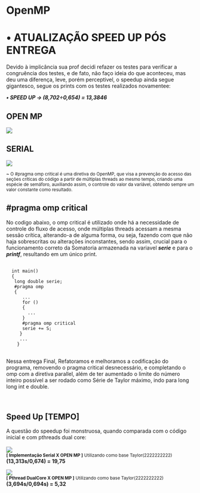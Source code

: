 <h1> OpenMP </h1>

<h1><strong>• ATUALIZAÇÃO SPEED UP PÓS ENTREGA</strong></h1>
<p>
  Devido à implicância sua prof decidi refazer os testes para verificar a congruência dos testes, e de fato, não faço ideia do que aconteceu, mas deu uma  diferença, leve, porém perceptivel, o speedup ainda segue gigantesco, segue os prints com os testes realizados novamentee:
  
  <strong><i>• SPEED UP -> (8,702÷0,654) =  13,3846</i></strong>
  
  <h2>OPEN MP</h2> 
  <img src="https://user-images.githubusercontent.com/90067572/171867099-51e3267b-765a-4152-ae2c-c47ed406a6fe.png"> 
  <h2>SERIAL</h2> 
  <img src="https://user-images.githubusercontent.com/90067572/171865728-30974bef-c7f1-4bc0-8888-e69de5cbcfc0.png">
</p>

<p>
<sup>~ O #pragma omp critical é uma diretiva do OpenMP, que visa a prevenção do acesso das seções críticas do código a partir de múltiplas threads ao mesmo tempo, criando uma espécie de semáforo, auxiliando assim, o controle do valor da variável, obtendo sempre um valor constante como resultado.</sup>
</p>

<h2>#pragma omp critical</h2>
<p>No codigo abaixo, o omp critical é utilizado onde há a necessidade de controle do fluxo de acesso, onde múltiplas threads acessam a mesma sessão crítica, alterando-a de alguma forma, ou seja, fazendo com que não haja sobrescritas ou alterações inconstantes, sendo assim, crucial para o funcionamento correto da Somatoria armazenada na variavel <b><i>serie</i></b> e para o <b><i>printf</i></b>, resultando em um único print.</p>
<pre>
  <code>
  int main()
  {
   long double serie;
   #pragma omp 
   {
      ...
      for ()
      {
        ...
      }
      #pragma omp critical
      serie += S;
     }
     ...
    }
</code>
</pre>

<p>Nessa entrega Final, Refatoramos e melhoramos a codificação do programa, removendo o pragma critical desnecessário,
e completando o omp com a diretiva parallel, além de ter aumentado o limite do número inteiro possível a ser rodado como
Série de Taylor máximo, indo para long long int e double.</p> <br>


<h2>Speed Up [TEMPO]</h2>
<p>
  A questão do speedup foi monstruosa, quando comparada com o código inicial e com pthreads dual core: 
  <br><br> <img src="https://user-images.githubusercontent.com/90067572/170367527-09328df4-8925-4606-be02-3111574d31be.png"> <br>
  <sup><b>[ Implementação Serial X OPEN MP ]</b> Utilizando como base Taylor(2222222222)</sup>  <strong>(13,313s/0,674) = 19,75</strong> <br>
  
  <img src="https://user-images.githubusercontent.com/90067572/170372746-f5906f10-ab52-4375-af27-a1cee8ab00e0.png"> <br>
  <sup><b>[ Pthread DualCore X OPEN MP ]</b> Utilizando como base Taylor(2222222222)</sup> <strong>(3,694s/0,694s) = 5,32</strong>

 </p>
